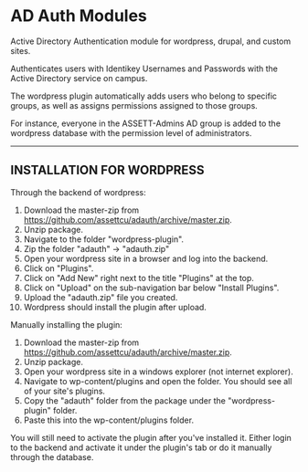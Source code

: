 AD Auth Modules
======

Active Directory Authentication module for wordpress, drupal, and custom sites.

Authenticates users with Identikey Usernames and Passwords with the Active Directory service on campus.

The wordpress plugin automatically adds users who belong to specific groups, as well as assigns permissions
assigned to those groups.

For instance, everyone in the ASSETT-Admins AD group is added to the wordpress database with the permission level of administrators.

-----------------------------------------
INSTALLATION FOR WORDPRESS
-----------------------------------------
Through the backend of wordpress:

1. Download the master-zip from https://github.com/assettcu/adauth/archive/master.zip.
2. Unzip package.
3. Navigate to the folder "wordpress-plugin".
4. Zip the folder "adauth" -> "adauth.zip"
3. Open your wordpress site in a browser and log into the backend.
4. Click on "Plugins".
5. Click on "Add New" right next to the title "Plugins" at the top.
6. Click on "Upload" on the sub-navigation bar below "Install Plugins".
7. Upload the "adauth.zip" file you created.
8. Wordpress should install the plugin after upload.

Manually installing the plugin:

1. Download the master-zip from https://github.com/assettcu/adauth/archive/master.zip.
2. Unzip package.
3. Open your wordpress site in a windows explorer (not internet explorer).
4. Navigate to wp-content/plugins and open the folder. You should see all of your site's plugins.
5. Copy the "adauth" folder from the package under the "wordpress-plugin" folder.
6. Paste this into the wp-content/plugins folder.

You will still need to activate the plugin after you've installed it. Either login to the backend and activate it under the plugin's tab or do it manually through the database.
